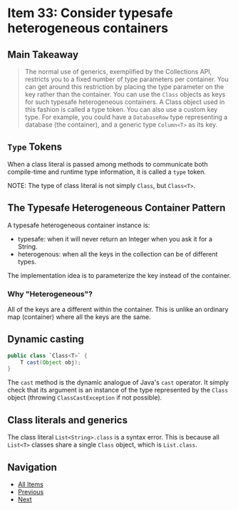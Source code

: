 # Item 33: Consider typesafe heterogeneous containers

## Main Takeaway

>The normal use of generics, exemplified by the Collections API, restricts you to a fixed number of type parameters per container. You can get around this restriction by placing the type parameter on the key rather than the container. You can use the `Class` objects as keys for such typesafe heterogeneous containers. A Class object used in this fashion is called a type token. You can also use a custom key type. For example, you could have a `DatabaseRow` type representing a database (the container), and a generic type `Column<T>` as its key.

## `Type` Tokens

When a class literal is passed among methods to communicate both compile-time and runtime type information, it is called a `type` token.

NOTE: The type of class literal is not simply `Class`, but `Class<T>`.

## The Typesafe Heterogeneous Container Pattern

A typesafe heterogeneous container instance is:

- typesafe: when it will never return an Integer when you ask it for a String.
- heterogenous: when all the keys in the collection can be of different types.

The implementation idea is to parameterize the key instead of the container.

### Why "Heterogeneous"?

All of the keys are a different within the container. This is unlike an ordinary map (container) where all the keys are the same.

## Dynamic casting

```java
public class `Class<T>` {
    T cast(Object obj);
}
```

The `cast` method is the dynamic analogue of Java's `cast` operator. It simply check that its argument is an instance of the type represented by the `Class` object (throwing `ClassCastException` if not possible).

## Class literals and generics

The class literal `List<String>.class` is a syntax error. This is because all `List<T>` classes share a single `Class` object, which is `List.class`.

## Navigation

- [All Items](../README.md#items)
- [Previous](./item-32-combine-generics-and-varargs-judiciously.md)
- [Next](./item-34-use-enums-instead-of-constants.md)
